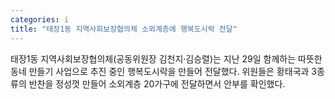 ```yaml
---
categories: i
title: "태장1동 지역사회보장협의체 소외계층에 행복도시락 전달"
---
```

태장1동 지역사회보장협의체(공동위원장 김천지·김승렬)는 지난 29일 함께하는 따뜻한 동네 만들기 사업으로 추진 중인 행복도시락을 만들어 전달했다. 위원들은 황태국과 3종류의 반찬을 정성껏 만들어 소외계층 20가구에 전달하면서 안부를 확인했다.